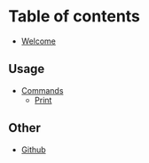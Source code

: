 # Table of contents

* [Welcome](README.md)

## Usage

* [Commands](usage/commands/README.md)
  * [Print](usage/commands/print.md)

## Other

* [Github](https://github.com/artelephantb/AlphaDimention)
